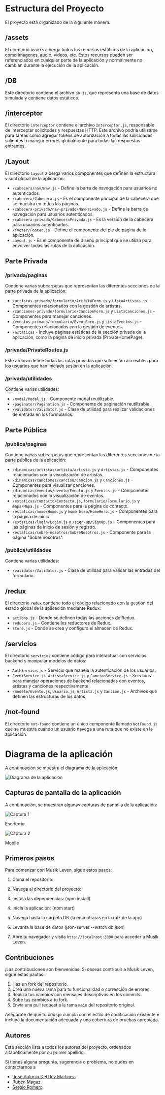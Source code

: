 # Estructura del Proyecto

El proyecto está organizado de la siguiente manera:

## /assets

El directorio `assets` alberga todos los recursos estáticos de la aplicación, como imágenes, audio, vídeos, etc. Estos recursos pueden ser referenciados en cualquier parte de la aplicación y normalmente no cambian durante la ejecución de la aplicación.

## /DB

Este directorio contiene el archivo `db.js`, que representa una base de datos simulada y contiene datos estáticos.

## /interceptor

El directorio `interceptor` contiene el archivo `Interceptor.js`, responsable de interceptar solicitudes y respuestas HTTP. Este archivo podría utilizarse para tareas como agregar tokens de autorización a todas las solicidades salientes o manejar errores globalmente para todas las respuestas entrantes.

## /Layout

El directorio `Layout` alberga varios componentes que definen la estructura visual global de la aplicación:

- `/cabecera/nav/Nav.js` - Define la barra de navegación para usuarios no autenticados. 
- `/cabecera/Cabecera.js` - Es el componente principal de la cabecera que se muestra en todas las páginas.
- `/cabecera-privada/nav-privado/NavPrivado.js` - Define la barra de navegación para usuarios autenticados.
- `/cabecera-privada/CabeceraPrivada.js` - Es la versión de la cabecera para usuarios autenticados.
- `/footer/Footer.js` - Define el componente del pie de página de la aplicación.
- `Layout.js` - Es el componente de diseño principal que se utiliza para envolver todas las rutas de la aplicación.

## Parte Privada

### /privada/paginas

Contiene varias subcarpetas que representan las diferentes secciones de la parte privada de la aplicación:

- `/artistas-privado/formulario/ArtistaForm.js` y `ListaArtistas.js` - Componentes relacionados con la gestión de artistas.
- `/canciones-privado/formulario/CancionForm.js` y `ListaCanciones.js` - Componentes para manejar canciones.
- `/eventos-privado/formulario/EventForm.js` y `ListaEventos.js` - Componentes relacionados con la gestión de eventos.
- `/estaticas` - Incluye páginas estáticas de la sección privada de la aplicación, como la página de inicio privada (PrivateHomePage).

### /privada/PrivateRoutes.js

Este archivo define todas las rutas privadas que solo están accesibles para los usuarios que han iniciado sesión en la aplicación.

### /privada/utilidades

Contiene varias utilidades:

- `/modal/Modal.js` - Componente modal reutilizable.
- `/paginator/Pagination.js` - Componente de paginación reutilizable.
- `/validator/Validator.js` - Clase de utilidad para realizar validaciones de entrada en los formularios.

## Parte Pública

### /publica/paginas

Contiene varias subcarpetas que representan las diferentes secciones de la parte pública de la aplicación:

- `/dinamicas/artistas/artista/artista.js` y `Artistas.js` - Componentes relacionados con la visualización de artistas.
- `/dinamicas/canciones/cancion/Cancion.js` y `Canciones.js` - Componentes para visualizar canciones.
- `/dinamicas/eventos/evento/Evento.js` y `Eventos.js` - Componentes relacionados con la visualización de eventos.
- `/estaticas/contacto/Contacto.js`, `formulario/Formulario.js` y `mapa/Mapa.js` - Componentes para la página de contacto.
- `/estaticas/home/Home.js` y `home-hero/HomeHero.js` - Componentes para la página de inicio.
- `/estaticas/login/Login.js` y `/sign-up/SignUp.js` - Componentes para las páginas de inicio de sesión y registro.
- `/estaticas/sobre-nosotros/SobreNosotros.js` - Componente para la página "Sobre nosotros".

### /publica/utilidades

Contiene varias utilidades:

- `/validator/Validator.js` - Clase de utilidad para validar las entradas del formulario.

## /redux

El directorio `redux` contiene todo el código relacionado con la gestión del estado global de la aplicación mediante Redux:

- `actions.js` - Donde se definen todas las acciones de Redux.
- `reducers.js` - Contiene los reductores de Redux.
- `store.js` - Donde se crea y configura el almacén de Redux.

## /servicios

El directorio `servicios` contiene código para interactuar con servicios backend y manipular modelos de datos:

- `AuthService.js` - Servicio que maneja la autenticación de los usuarios.
- `EventService.js`, `ArtistaService.js` y `CancionService.js` - Servicios para manejar operaciones de backend relacionadas con eventos, artistas y canciones respectivamente.
- `/modelo/Evento.js`, `Usuario.js`, `Artista.js` y `Cancion.js` - Archivos que definen las estructuras de los datos.

## /not-found

El directorio `not-found` contiene un único componente llamado `NotFound.js` que se muestra cuando un usuario navega a una ruta que no existe en la aplicación.

# Diagrama de la aplicación

A continuación se muestra el diagrama de la aplicación:

![Diagrama de la aplicación](musik-leven/src/assets/img/MusikLeven.jpg)

## Capturas de pantalla de la aplicación

A continuación, se muestran algunas capturas de pantalla de la aplicación:

![Captura 1](musik-leven/src/assets/img/escritorio.png)

Escritorio

![Captura 2](musik-leven/src/assets/img/mobile.png)

Mobile

## Primeros pasos

Para comenzar con Musik Leven, sigue estos pasos:

1. Clona el repositorio:

2. Navega al directorio del proyecto:

3. Instala las dependencias: (npm install)

4. Inicia la aplicación: (npm start)

5. Navega hasta la carpeta DB (la encontraras en la raiz de la app)

6. Levanta la base de datos (json-server --watch db.json)

7. Abre tu navegador y visita `http://localhost:3000` para acceder a Musik Leven.

## Contribuciones

¡Las contribuciones son bienvenidas! Si deseas contribuir a Musik Leven, sigue estas pautas:

1. Haz un fork del repositorio.
2. Crea una nueva rama para tu funcionalidad o corrección de errores.
3. Realiza tus cambios con mensajes descriptivos en los commits.
4. Sube tus cambios a tu fork.
5. Envía una pull request a la rama `main` del repositorio original.

Asegúrate de que tu código cumpla con el estilo de codificación existente e incluya la documentación adecuada y una cobertura de pruebas apropiada.

## Autores

Esta sección lista a todos los autores del proyecto, ordenados alfabéticamente por su primer apellido.

Si tienes alguna pregunta, sugerencia o problema, no dudes en contactarnos a 
- [José Antonio Del Rey Martínez](https://github.com/Janto7).
- [Rubén Magaz](https://github.com/nergal98).
- [Sergio Romero](https://github.com/sergior-15).
